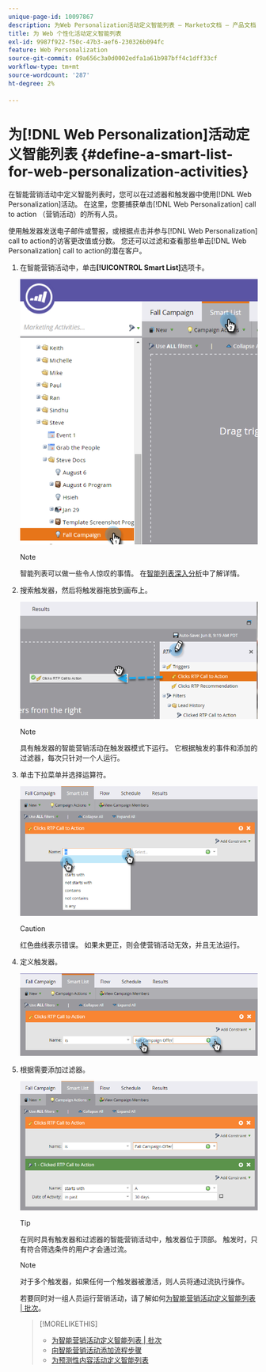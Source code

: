 ```yaml
---
unique-page-id: 10097867
description: 为Web Personalization活动定义智能列表 — Marketo文档 — 产品文档
title: 为 Web 个性化活动定义智能列表
exl-id: 9987f922-f50c-47b3-aef6-230326b094fc
feature: Web Personalization
source-git-commit: 09a656c3a0d0002edfa1a61b987bff4c1dff33cf
workflow-type: tm+mt
source-wordcount: '287'
ht-degree: 2%

---
```


# 为[!DNL Web Personalization]活动定义智能列表 {#define-a-smart-list-for-web-personalization-activities}

在智能营销活动中定义智能列表时，您可以在过滤器和触发器中使用[!DNL Web Personalization]活动。 在这里，您要捕获单击[!DNL Web Personalization] call to action （营销活动）的所有人员。

使用触发器发送电子邮件或警报，或根据点击并参与[!DNL Web Personalization] call to action的访客更改值或分数。 您还可以过滤和查看那些单击[!DNL Web Personalization] call to action的潜在客户。

1. 在智能营销活动中，单击&#x200B;**[!UICONTROL Smart List]**&#x200B;选项卡。

   ![](assets/image2016-2-9-10-3a49-3a18.png)

   >[!NOTE]
   >
   >智能列表可以做一些令人惊叹的事情。 在[智能列表深入分析](/help/marketo/product-docs/core-marketo-concepts/smart-campaigns/understanding-smart-campaigns.md)中了解详情。

1. 搜索触发器，然后将触发器拖放到画布上。

   ![](assets/image2016-6-8-9-3a24-3a24.png)

   >[!NOTE]
   >
   >具有触发器的智能营销活动在触发器模式下运行。 它根据触发的事件和添加的过滤器，每次只针对一个人运行。

1. 单击下拉菜单并选择运算符。

   ![](assets/image2016-6-7-11-3a10-3a8.png)

   >[!CAUTION]
   >
   >红色曲线表示错误。 如果未更正，则会使营销活动无效，并且无法运行。

1. 定义触发器。

   ![](assets/image2016-6-7-11-3a12-3a23.png)

1. 根据需要添加过滤器。

   ![](assets/image2016-6-7-11-3a14-3a20.png)

   >[!TIP]
   >
   >在同时具有触发器和过滤器的智能营销活动中，触发器位于顶部。 触发时，只有符合筛选条件的用户才会通过流。

   >[!NOTE]
   >
   >对于多个触发器，如果任何一个触发器被激活，则人员将通过流执行操作。

   若要同时对一组人员运行营销活动，请了解如何[为智能营销活动定义智能列表 | 批次](/help/marketo/product-docs/core-marketo-concepts/smart-campaigns/creating-a-smart-campaign/define-smart-list-for-smart-campaign-batch.md)。

   >[!MORELIKETHIS]
   >
   >* [为智能营销活动定义智能列表 | 批次](/help/marketo/product-docs/core-marketo-concepts/smart-campaigns/creating-a-smart-campaign/define-smart-list-for-smart-campaign-batch.md)
   >* [向智能营销活动添加流程步骤](/help/marketo/product-docs/core-marketo-concepts/smart-campaigns/flow-actions/add-a-flow-step-to-a-smart-campaign.md)
   >* [为预测性内容活动定义智能列表](/help/marketo/product-docs/predictive-content/define-a-smart-list-for-predictive-content-activities.md)

